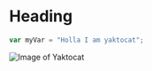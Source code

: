 # Heading
``` javascript
var myVar = "Holla I am yaktocat";
```

![Image of Yaktocat](https://octodex.github.com/images/yaktocat.png)
